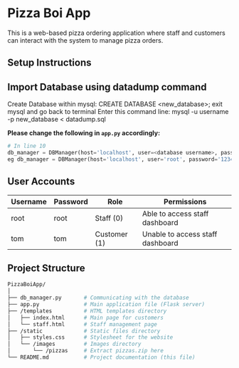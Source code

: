 
# Pizza Boi App

This is a web-based pizza ordering application where staff and customers can interact with the system to manage pizza orders.

## Setup Instructions

## Import Database using datadump command
Create Database within mysql:
CREATE DATABASE <new_database>;
exit mysql and go back to terminal
Enter this command line:
mysql -u username -p new_database < datadump.sql

**Please change the following in `app.py` accordingly:**
```python
# In line 10
db_manager = DBManager(host='localhost', user=<database username>, password=<database password>, database=<the database that was imported into>)
eg db_manager = DBManager(host='localhost', user='root', password='1234', database='project')
```
## User Accounts 

| Username  | Password  | Role        | Permissions                          |
|-----------|-----------|-------------|--------------------------------------|
| root      | root      | Staff    (0)| Able to access staff dashboard       |
| tom       | tom       | Customer (1)| Unable to access staff dashboard     |

## Project Structure

```bash
PizzaBoiApp/
│
├── db_manager.py       # Communicating with the database
├── app.py              # Main application file (Flask server)
├── /templates          # HTML templates directory
│   ├── index.html      # Main page for customers
│   └── staff.html      # Staff management page
├── /static             # Static files directory
│   ├── styles.css      # Stylesheet for the website
│   └── /images         # Images directory
│       └── /pizzas     # Extract pizzas.zip here
└── README.md           # Project documentation (this file)
```
